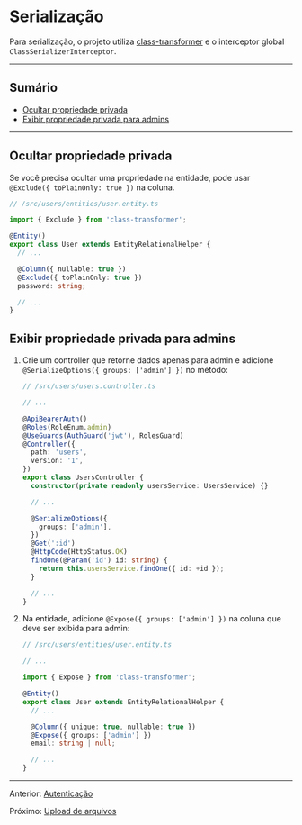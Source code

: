 # Serialização

Para serialização, o projeto utiliza [class-transformer](https://www.npmjs.com/package/class-transformer) e o interceptor global `ClassSerializerInterceptor`.

---

## Sumário <!-- omit in toc -->

- [Ocultar propriedade privada](#ocultar-propriedade-privada)
- [Exibir propriedade privada para admins](#exibir-propriedade-privada-para-admins)

---

## Ocultar propriedade privada

Se você precisa ocultar uma propriedade na entidade, pode usar `@Exclude({ toPlainOnly: true })` na coluna.

```ts
// /src/users/entities/user.entity.ts

import { Exclude } from 'class-transformer';

@Entity()
export class User extends EntityRelationalHelper {
  // ...

  @Column({ nullable: true })
  @Exclude({ toPlainOnly: true })
  password: string;

  // ...
}
```

## Exibir propriedade privada para admins

1. Crie um controller que retorne dados apenas para admin e adicione `@SerializeOptions({ groups: ['admin'] })` no método:

   ```ts
   // /src/users/users.controller.ts

   // ...

   @ApiBearerAuth()
   @Roles(RoleEnum.admin)
   @UseGuards(AuthGuard('jwt'), RolesGuard)
   @Controller({
     path: 'users',
     version: '1',
   })
   export class UsersController {
     constructor(private readonly usersService: UsersService) {}

     // ...

     @SerializeOptions({
       groups: ['admin'],
     })
     @Get(':id')
     @HttpCode(HttpStatus.OK)
     findOne(@Param('id') id: string) {
       return this.usersService.findOne({ id: +id });
     }

     // ...
   }
   ```

2. Na entidade, adicione `@Expose({ groups: ['admin'] })` na coluna que deve ser exibida para admin:

   ```ts
   // /src/users/entities/user.entity.ts

   // ...

   import { Expose } from 'class-transformer';

   @Entity()
   export class User extends EntityRelationalHelper {
     // ...

     @Column({ unique: true, nullable: true })
     @Expose({ groups: ['admin'] })
     email: string | null;

     // ...
   }
   ```

---

Anterior: [Autenticação](auth.md)

Próximo: [Upload de arquivos](file-uploading.md)
